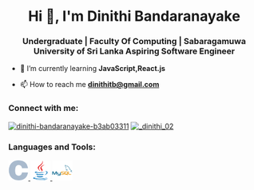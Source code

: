 <h1 align="center">Hi 👋, I'm Dinithi Bandaranayake</h1>
<h3 align="center">Undergraduate | Faculty Of Computing | Sabaragamuwa University of Sri Lanka Aspiring Software Engineer</h3>

- 🌱 I’m currently learning **JavaScript,React.js**

- 📫 How to reach me **dinithitb@gmail.com**

<h3 align="left">Connect with me:</h3>
<p align="left">
<a href="https://linkedin.com/in/dinithi-bandaranayake-b3ab03311" target="blank"><img align="center" src="https://raw.githubusercontent.com/rahuldkjain/github-profile-readme-generator/master/src/images/icons/Social/linked-in-alt.svg" alt="dinithi-bandaranayake-b3ab03311" height="30" width="40" /></a>
<a href="https://instagram.com/_dinithi_02" target="blank"><img align="center" src="https://raw.githubusercontent.com/rahuldkjain/github-profile-readme-generator/master/src/images/icons/Social/instagram.svg" alt="_dinithi_02" height="30" width="40" /></a>
</p>

<h3 align="left">Languages and Tools:</h3>
<p align="left"> <a href="https://www.cprogramming.com/" target="_blank" rel="noreferrer"> <img src="https://raw.githubusercontent.com/devicons/devicon/master/icons/c/c-original.svg" alt="c" width="40" height="40"/> </a> <a href="https://www.java.com" target="_blank" rel="noreferrer"> <img src="https://raw.githubusercontent.com/devicons/devicon/master/icons/java/java-original.svg" alt="java" width="40" height="40"/> </a> <a href="https://www.mysql.com/" target="_blank" rel="noreferrer"> <img src="https://raw.githubusercontent.com/devicons/devicon/master/icons/mysql/mysql-original-wordmark.svg" alt="mysql" width="40" height="40"/> </a> </p>
